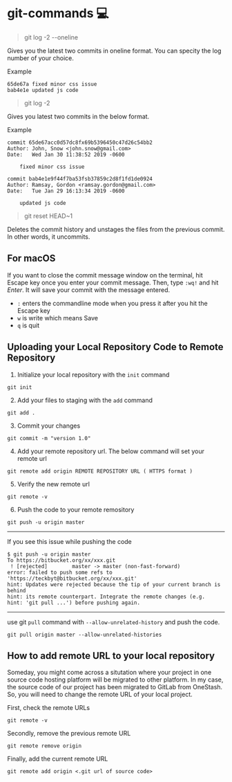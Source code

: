 # git-commands :computer:	


> git log -2 --oneline

Gives you the latest two commits in oneline format. You can specity the log number of your choice. 

Example
```
65de67a fixed minor css issue
bab4e1e updated js code
```

> git log -2 

Gives you latest two commits in the below format.

Example
```
commit 65de67acc0d57dc8fx69b5396450c47d26c54bb2
Author: John, Snow <john.snow@gmail.com>
Date:   Wed Jan 30 11:38:52 2019 -0600

    fixed minor css issue

commit bab4e1e9f44f7ba53fsb37859c2d8f1fd1de0924
Author: Ramsay, Gordon <ramsay.gordon@gmail.com>
Date:   Tue Jan 29 16:13:34 2019 -0600

    updated js code
```


> git reset HEAD~1

Deletes the commit history and unstages the files from the previous commit. In other words, it uncommits. 

## For macOS
If you want to close the commit message window on the terminal, hit Escape key once you enter your commit message. Then, type `:wq!` and hit *Enter*. It will save your commit with the message entered. 
- `:` enters the commandline mode when you press it after you hit the Escape key
- `w` is write which means Save
- `q` is quit

## Uploading your Local Repository Code to Remote Repository
1. Initialize your local repository with the `init` command
```
git init
```
2. Add your files to staging with the `add` command
```
git add . 
```
3. Commit your changes 
```
git commit -m "version 1.0"
```
4. Add your remote repository url. The below command will set your remote url 
```
git remote add origin REMOTE REPOSITORY URL ( HTTPS format )  
```
5. Verify the new remote url 
```
git remote -v
```
6. Push the code to your remote remository
```
git push -u origin master
```
<hr>

If you see this issue while pushing the code  

```
$ git push -u origin master
To https://bitbucket.org/xx/xxx.git
 ! [rejected]        master -> master (non-fast-forward)
error: failed to push some refs to 'https://teckbyt@bitbucket.org/xx/xxx.git'
hint: Updates were rejected because the tip of your current branch is behind
hint: its remote counterpart. Integrate the remote changes (e.g.
hint: 'git pull ...') before pushing again.
```

<hr>

use git `pull` command with `--allow-unrelated-history` and push the code. 
```
git pull origin master --allow-unrelated-histories
```

## How to add remote URL to your local repository
Someday, you might come across a situtation where your project in one source code hosting platform will be migrated to other platform. In my case, the source code of our project has been migrated to GitLab from OneStash. So, you will need to change the remote URL of your local project.

First, check the remote URLs
```
git remote -v
```
Secondly, remove the previous remote URL
```
git remote remove origin 
```
Finally, add the current remote URL
```
git remote add origin <.git url of source code>
```
